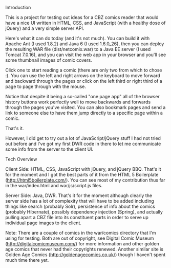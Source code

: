Introduction

This is a project for testing out ideas for a CBZ comics reader that would have 
a nice UI written in HTML, CSS, and JavaScript (with a healthy dose of jQuery) 
and a very simple server API.

Here's what it can do today (and it's not much). You can build it with Apache
Ant (I used 1.8.2) and Java 6 (I used 1.6.0_26), then you can deploy the 
resulting WAR file (dist/netcomix.war) to a Java EE server (I used Tomcat 
7.0.16), and you can visit the web app in your browser and you'll see some 
thumbnail images of comic covers.

Click one to start reading a comic (there are only two from which to chose :). 
You can use the left and right arrows on the keyboard to move forward and 
backward through the pages or click on the left third or right third of a page 
to page through with the mouse.

Notice that despite it being a so-called "one page app" all of the browser
history buttons work perfectly well to move backwards and forwards through the
pages you've visited. You can also bookmark pages and send a link to someone
else to have them jump directly to a specific page within a comic. 

That's it.

However, I did get to try out a lot of JavaScript/jQuery stuff I had not tried
out before and I've got my first DWR code in there to let me communicate some
info from the server to the client UI.

Tech Overview

Client Side: HTML, CSS, JavaScript with jQuery, and jQuery BBQ. That's it for 
the moment and I got the best parts of it from the HTML 5 Boilerplate 
(http://html5boilerplate.com/). You can see most of my contribution thus far in 
the war/index.html and war/js/script.js files.

Server Side: Java, DWR. That's it for the moment although clearly the server
side has a lot of complexity that will have to be added including things like
search (probably Solr), persistence of info about the comics (probably 
Hibernate), possibly dependency injection (Spring), and actually pulling apart
a CBZ file into its constituent parts in order to serve up individual page
images to the client. 

Note: There are a couple of comics in the war/comics directory that I'm using
for testing. Both are out of copyright, see Digital Comic Museum 
(http://digitalcomicmuseum.com/) for more information and other golden age 
comics that never had their copyrights renewed. Another similar site is 
Golden Age Comics (http://goldenagecomics.co.uk/) though I haven't spent much 
time there yet.